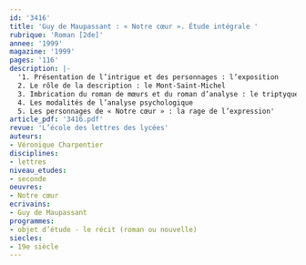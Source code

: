 ```yaml
---
id: '3416'
title: 'Guy de Maupassant : « Notre cœur ». Étude intégrale '
rubrique: 'Roman [2de]'
annee: '1999'
magazine: '1999'
pages: '116'
description: |-
  '1. Présentation de l’intrigue et des personnages : l’exposition
  2. Le rôle de la description : le Mont-Saint-Michel
  3. Imbrication du roman de mœurs et du roman d’analyse : le triptyque des salons
  4. Les modalités de l’analyse psychologique
  5. Les personnages de « Notre cœur » : la rage de l’expression'
article_pdf: '3416.pdf'
revue: 'L’école des lettres des lycées'
auteurs:
- Véronique Charpentier
disciplines:
- lettres
niveau_etudes:
- seconde
oeuvres:
- Notre cœur
ecrivains:
- Guy de Maupassant
programmes:
- objet d’étude - le récit (roman ou nouvelle)
siecles:
- 19e siècle
---
```


